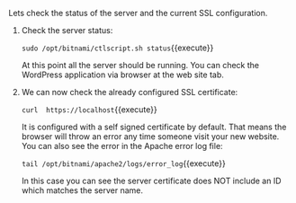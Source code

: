Lets check the status of the server and the current SSL configuration.

1. Check the server status:

    `sudo /opt/bitnami/ctlscript.sh status`{{execute}}
    
    At this point all the server should be running. You can check the WordPress application via browser at the web site tab.

2. We can now check the already configured SSL certificate:

    `curl  https://localhost`{{execute}}
    
    It is configured with a self signed certificate by default. That means the browser will throw an error any time someone visit your new website. You can also see the error in the Apache error log file:
    
    `tail /opt/bitnami/apache2/logs/error_log`{{execute}}
    
    In this case you can see the server certificate does NOT include an ID which matches the server name.
    
    
    
